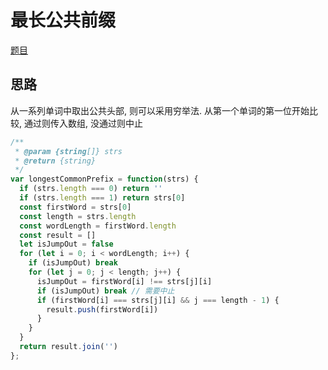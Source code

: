 # 最长公共前缀

[题目](https://leetcode-cn.com/problems/longest-common-prefix/)

## 思路

从一系列单词中取出公共头部, 则可以采用穷举法. 从第一个单词的第一位开始比较, 通过则传入数组, 没通过则中止

```js
/**
 * @param {string[]} strs
 * @return {string}
 */
var longestCommonPrefix = function(strs) {
  if (strs.length === 0) return ''
  if (strs.length === 1) return strs[0]
  const firstWord = strs[0]
  const length = strs.length
  const wordLength = firstWord.length
  const result = []
  let isJumpOut = false
  for (let i = 0; i < wordLength; i++) {
    if (isJumpOut) break
    for (let j = 0; j < length; j++) {
      isJumpOut = firstWord[i] !== strs[j][i]
      if (isJumpOut) break // 需要中止
      if (firstWord[i] === strs[j][i] && j === length - 1) {
        result.push(firstWord[i])
      }
    }
  }
  return result.join('')
};
```